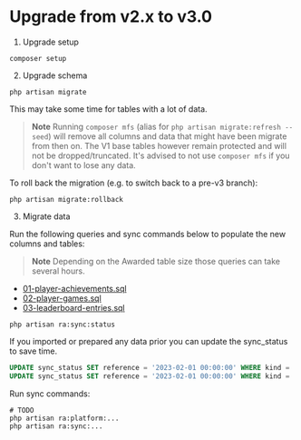 # Upgrade from v2.x to v3.0

1. Upgrade setup

```shell
composer setup
```

2. Upgrade schema

```shell
php artisan migrate
```

This may take some time for tables with a lot of data.

> **Note**
> Running `composer mfs` (alias for `php artisan migrate:refresh --seed`) will remove all columns
> and data that might have been migrate from then on.
> The V1 base tables however remain protected and will not be dropped/truncated.
> It's advised to not use `composer mfs` if you don't want to lose any data.
 
To roll back the migration (e.g. to switch back to a pre-v3 branch):

```shell
php artisan migrate:rollback
```

3. Migrate data

Run the following queries and sync commands below to populate the new columns and tables:

> **Note**
> Depending on the Awarded table size those queries can take several hours.

- [01-player-achievements.sql](upgrade-v2-to-v3-01-player-achievements.sql)
- [02-player-games.sql](upgrade-v2-to-v3-02-player-games.sql)
- [03-leaderboard-entries.sql](upgrade-v2-to-v3-03-leaderboard-entries.sql)

```shell
php artisan ra:sync:status
```

If you imported or prepared any data prior you can update the sync_status to save time. 

```sql
UPDATE sync_status SET reference = '2023-02-01 00:00:00' WHERE kind = 'leaderboard_entries';
UPDATE sync_status SET reference = '2023-02-01 00:00:00' WHERE kind = 'player_achievements';
```

Run sync commands:

```shell
# TODO
php artisan ra:platform:...
php artisan ra:sync:...
```
